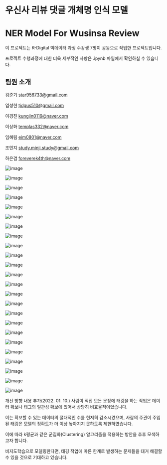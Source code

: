 # 우신사 리뷰 댓글 개체명 인식 모델
# NER Model For Wusinsa Review
이 프로젝트는 K-Digital 빅데이터 과정 수강생 7명이 공동으로 작업한 프로젝트입니다.

프로젝트 수행과정에 대한 더욱 세부적인 사항은 .ipynb 파일에서 확인하실 수 있습니다.

## 팀원 소개
김준기 star956733@gmail.com

엄성현 tjdgus510@gmail.com

이경진 kungjin0119@naver.com

이상화 templas332@naver.com

임혜림 eim0801@naver.com

조민지 study.minji.study@gmail.com

하은겸 foreverek4th@naver.com

![image](https://user-images.githubusercontent.com/92901802/157468547-71ca060d-32b6-4387-be8c-26c518b3eb09.png)

![image](https://user-images.githubusercontent.com/92901802/157468627-9350443d-665e-4f72-835e-f35578f53fd3.png)

![image](https://user-images.githubusercontent.com/92901802/157468692-660cb119-7944-4f3f-b720-6a4c9da8c788.png)

![image](https://user-images.githubusercontent.com/92901802/157468752-c39a8ce8-e60a-4a7c-b20b-0a1539e4d59b.png)

![image](https://user-images.githubusercontent.com/92901802/157468925-e4f73a2f-e8e5-44aa-86be-04f252d7ad84.png)

![image](https://user-images.githubusercontent.com/92901802/157468981-73dfe438-1952-4c1d-a6de-803aec4f0a5f.png)

![image](https://user-images.githubusercontent.com/92901802/157469020-5b13dd0f-6e54-4515-9ecd-1c338ae652e1.png)

![image](https://user-images.githubusercontent.com/92901802/157469245-8676fc0a-5b8e-49c4-b3c8-5b60ddfc9211.png)

![image](https://user-images.githubusercontent.com/92901802/157469293-9b96a347-7b09-4462-98a7-6950c0776c0b.png)

![image](https://user-images.githubusercontent.com/92901802/157469330-f99b3ee9-00f1-49a7-9e84-e4c3fc6a7d35.png)

![image](https://user-images.githubusercontent.com/92901802/157469365-84c0c42c-6bbd-4c7c-8989-b9545e3d157a.png)

![image](https://user-images.githubusercontent.com/92901802/157469404-9ca144ff-9ba9-4343-bfaa-814f7a6783d9.png)

![image](https://user-images.githubusercontent.com/92901802/157469434-294127a3-e0ef-4824-b09d-1deb6fde8aca.png)

![image](https://user-images.githubusercontent.com/92901802/157469536-d2312d2a-9db7-4c01-b38a-2c5d7bc3aab1.png)

![image](https://user-images.githubusercontent.com/92901802/157469592-8eb5715e-d2d1-43fd-bc71-267c6c20fe0e.png)

![image](https://user-images.githubusercontent.com/92901802/157469644-c43a1c5b-5890-412d-9add-d45ce5b2ea83.png)

![image](https://user-images.githubusercontent.com/92901802/157469826-7b979989-0d0d-4524-9d69-29f1acfa6447.png)

![image](https://user-images.githubusercontent.com/92901802/157469899-308cbfbd-f7c1-4ec3-8046-53f5c79b31e4.png)

![image](https://user-images.githubusercontent.com/92901802/157469938-423ff117-98c7-41d4-8e5b-c4352788db41.png)

![image](https://user-images.githubusercontent.com/92901802/157470007-cd8290c1-6a9f-4509-8140-4fa40debd2b7.png)

![image](https://user-images.githubusercontent.com/92901802/157470060-0ebedacf-e769-4077-985d-055ff7650701.png)

![image](https://user-images.githubusercontent.com/92901802/157470118-56caac8c-3b8c-4870-935d-0a3911e2b154.png)

![image](https://user-images.githubusercontent.com/92901802/157470175-20c140b9-217f-4317-aa09-e3fbe6219348.png)

![image](https://user-images.githubusercontent.com/92901802/157470217-24ee1405-a1d3-43f8-ad58-479d3a44560b.png)

개선 방향 내용 추가(2022. 01. 10.)
사람이 직접 모든 문장에 태깅을 하는 작업은 데이터 확보나 태그의 일관성 확보에 있어서 상당히 비효율적이었습니다.

이는 확보할 수 있는 데이터의 절대적인 수를 현저히 감소시켰으며, 사람의 주관이 주입된 태깅은 모델의 정확도가 더 이상 높아지지 못하도록 제한하였습니다.

이에 따라 k평균과 같은 군집화(Clustering) 알고리즘을 적용하는 방안을 추후 모색하고자 합니다.

비지도학습으로 모델링한다면, 태깅 작업에 따른 한계로 발생하는 문제들을 대거 해결할 수 있을 것으로 기대하고 있습니다.








